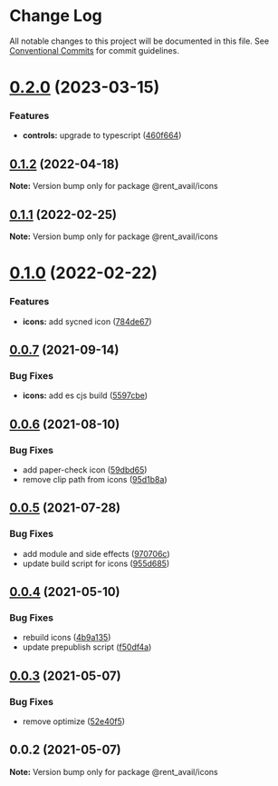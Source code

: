 # Change Log

All notable changes to this project will be documented in this file.
See [Conventional Commits](https://conventionalcommits.org) for commit guidelines.

# [0.2.0](https://github.com/rentalutions/elements/compare/@rent_avail/icons@0.1.2...@rent_avail/icons@0.2.0) (2023-03-15)

### Features

- **controls:** upgrade to typescript ([460f664](https://github.com/rentalutions/elements/commit/460f6642822e6586a9a54fec26fb2c61a0dd7d35))

## [0.1.2](https://github.com/rentalutions/elements/compare/@rent_avail/icons@0.1.1...@rent_avail/icons@0.1.2) (2022-04-18)

**Note:** Version bump only for package @rent_avail/icons

## [0.1.1](https://github.com/rentalutions/elements/compare/@rent_avail/icons@0.1.0...@rent_avail/icons@0.1.1) (2022-02-25)

**Note:** Version bump only for package @rent_avail/icons

# [0.1.0](https://github.com/rentalutions/elements/compare/@rent_avail/icons@0.0.7...@rent_avail/icons@0.1.0) (2022-02-22)

### Features

- **icons:** add sycned icon ([784de67](https://github.com/rentalutions/elements/commit/784de6702a82a9fcb1cba44f71bdbbdebd6c714e))

## [0.0.7](https://github.com/rentalutions/elements/compare/@rent_avail/icons@0.0.6...@rent_avail/icons@0.0.7) (2021-09-14)

### Bug Fixes

- **icons:** add es cjs build ([5597cbe](https://github.com/rentalutions/elements/commit/5597cbe2d37cf42d6967e205636295f29e43b563))

## [0.0.6](https://github.com/rentalutions/elements/compare/@rent_avail/icons@0.0.5...@rent_avail/icons@0.0.6) (2021-08-10)

### Bug Fixes

- add paper-check icon ([59dbd65](https://github.com/rentalutions/elements/commit/59dbd65c6323ef34d7a5f97b7919c8061a612bcf))
- remove clip path from icons ([95d1b8a](https://github.com/rentalutions/elements/commit/95d1b8a2921de6b19ccd69c0a2be03bb5fd03b69))

## [0.0.5](https://github.com/rentalutions/elements/compare/@rent_avail/icons@0.0.4...@rent_avail/icons@0.0.5) (2021-07-28)

### Bug Fixes

- add module and side effects ([970706c](https://github.com/rentalutions/elements/commit/970706cfb96164bc26b01a80faeb703238473b01))
- update build script for icons ([955d685](https://github.com/rentalutions/elements/commit/955d6851a58b48c708be1b6e4b2c84c0592e28c0))

## [0.0.4](https://github.com/rentalutions/elements/compare/@rent_avail/icons@0.0.3...@rent_avail/icons@0.0.4) (2021-05-10)

### Bug Fixes

- rebuild icons ([4b9a135](https://github.com/rentalutions/elements/commit/4b9a135ef63051b32538aa463e3b43845f6241d1))
- update prepublish script ([f50df4a](https://github.com/rentalutions/elements/commit/f50df4a7f77d017b2e1b21e800983befc0139056))

## [0.0.3](https://github.com/rentalutions/elements/compare/@rent_avail/icons@0.0.2...@rent_avail/icons@0.0.3) (2021-05-07)

### Bug Fixes

- remove optimize ([52e40f5](https://github.com/rentalutions/elements/commit/52e40f5520fde3617d9b1b822a0537073cf5208e))

## 0.0.2 (2021-05-07)

**Note:** Version bump only for package @rent_avail/icons
